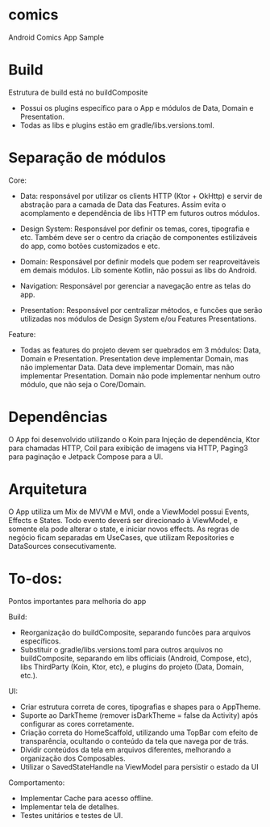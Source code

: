 # comics
Android Comics App Sample

# Build

Estrutura de build está no buildComposite
- Possui os plugins específico para o App e módulos de Data, Domain e Presentation.
- Todas as libs e plugins estão em gradle/libs.versions.toml.


# Separação de módulos

Core:
- Data: responsável por utilizar os clients HTTP (Ktor + OkHttp) e servir de 
abstração para a camada de Data das Features. Assim evita o acomplamento e dependência de libs HTTP
em futuros outros módulos.

- Design System: Responsável por definir os temas, cores, tipografia e etc. Também deve ser o centro
da criação de componentes estilizáveis do app, como botões customizados e etc.

- Domain: Responsável por definir models que podem ser reaproveitáveis em demais módulos. Lib somente
Kotlin, não possui as libs do Android.

- Navigation: Responsável por gerenciar a navegação entre as telas do app.

- Presentation: Responsável por centralizar métodos, e funcões que serão utilizadas nos módulos de
Design System e/ou Features Presentations.

Feature:
- Todas as features do projeto devem ser quebrados em 3 módulos: Data, Domain e Presentation.
Presentation deve implementar Domain, mas não implementar Data. 
Data deve implementar Domain, mas não implementar Presentation.
Domain não pode implementar nenhum outro módulo, que não seja o Core/Domain.

# Dependências

O App foi desenvolvido utilizando o Koin para Injeção de dependência, Ktor para chamadas HTTP, Coil
para exibição de imagens via HTTP, Paging3 para paginação e Jetpack Compose para a UI.

# Arquitetura

O App utiliza um Mix de MVVM e MVI, onde a ViewModel possui Events, Effects e States.
Todo evento deverá ser direcionado à ViewModel, e somente ela pode alterar o state, e iniciar novos
effects. As regras de negócio ficam separadas em UseCases, que utilizam Repositories e DataSources 
consecutivamente.

# To-dos:
Pontos importantes para melhoria do app

Build:
- Reorganização do buildComposite, separando funcões para arquivos específicos.
- Substituir o gradle/libs.versions.toml para outros arquivos no buildComposite, separando em libs
officiais (Android, Compose, etc), libs ThirdParty (Koin, Ktor, etc), e plugins do projeto 
(Data, Domain, etc.).

UI:
- Criar estrutura correta de cores, tipografias e shapes para o AppTheme.
- Suporte ao DarkTheme (remover isDarkTheme = false da Activity) após configurar as cores corretamente.
- Criação correta do HomeScaffold, utilizando uma TopBar com efeito de transparência, ocultando o
conteúdo da tela que navega por de trás.
- Dividir conteúdos da tela em arquivos diferentes, melhorando a organização dos Composables.
- Utilizar o SavedStateHandle na ViewModel para persistir o estado da UI

Comportamento:
- Implementar Cache para acesso offline.
- Implementar tela de detalhes.
- Testes unitários e testes de UI.
